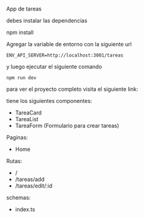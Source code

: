 App de tareas

debes instalar las dependencias

npm install

Agregar la variable de entorno con la siguiente url

    ENV_API_SERVER=http://localhost:3001/tareas

y luego ejecutar el siguiente comando

    npm run dev

para ver el proyecto completo visita el siguiente link:

tiene los siguientes componentes:

- TareaCard
- TareaList
- TareaForm (Formulario para crear tareas)

Paginas:

- Home

Rutas:

- /
- /tareas/add
- /tareas/edit/:id

schemas:

- index.ts
